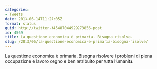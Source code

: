 ```yaml
---
categories:
- Tweets
date: 2013-06-14T11:25:05Z
format: status
guid: http://twitter-345487044929273856-post
id: 4569
title: La questione economica è primaria. Bisogna risolve…
slug: /2013/06/la-questione-economica-e-primaria-bisogna-risolve/
---
```


La questione economica è primaria. Bisogna risolvere i problemi di piena occupazione e lavoro degno e ben retribuito per tutta l’umanità.